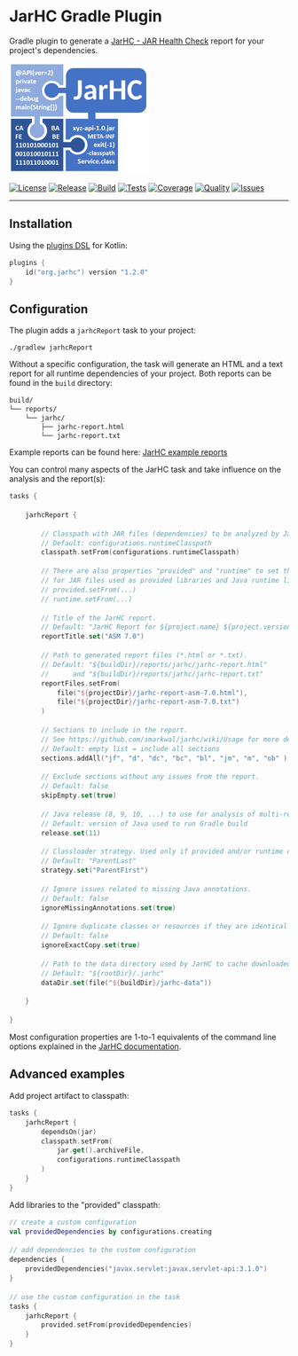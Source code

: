 # JarHC Gradle Plugin

Gradle plugin to generate a [JarHC - JAR Health Check](https://github.com/smarkwal/jarhc) report for your project's dependencies.

![JarHC Logo](https://github.com/smarkwal/jarhc/blob/master/docs/jarhc-logo.png?raw=true)

[![License](https://img.shields.io/github/license/smarkwal/jarhc-gradle-plugin?label=License)](https://www.apache.org/licenses/LICENSE-2.0)
[![Release](https://img.shields.io/github/v/release/smarkwal/jarhc-gradle-plugin?label=Latest)](https://github.com/smarkwal/jarhc-gradle-plugin/releases/latest)
[![Build](https://github.com/smarkwal/jarhc-gradle-plugin/actions/workflows/build.yml/badge.svg)](https://github.com/smarkwal/jarhc-gradle-plugin/actions/workflows/build.yml)
[![Tests](https://img.shields.io/sonar/tests/smarkwal_jarhc-gradle-plugin/main?label=Tests&server=https%3A%2F%2Fsonarcloud.io)](https://sonarcloud.io/component_measures?metric=test_success_density&view=list&id=smarkwal_jarhc-gradle-plugin)
[![Coverage](https://img.shields.io/sonar/coverage/smarkwal_jarhc-gradle-plugin/main?label=Coverage&server=https%3A%2F%2Fsonarcloud.io)](https://sonarcloud.io/component_measures?id=smarkwal_jarhc-gradle-plugin&metric=coverage&view=list)
[![Quality](https://img.shields.io/sonar/quality_gate/smarkwal_jarhc-gradle-plugin/main?label=Quality&server=https%3A%2F%2Fsonarcloud.io)](https://sonarcloud.io/dashboard?id=smarkwal_jarhc-gradle-plugin)
[![Issues](https://img.shields.io/github/issues/smarkwal/jarhc-gradle-plugin?label=Issues)](https://github.com/smarkwal/jarhc-gradle-plugin/issues)

---

## Installation

Using the [plugins DSL](https://docs.gradle.org/current/userguide/plugins.html#sec:plugins_block) for Kotlin:

```kotlin
plugins {
    id("org.jarhc") version "1.2.0"
}
```

## Configuration

The plugin adds a `jarhcReport` task to your project:

```shell
./gradlew jarhcReport
```

Without a specific configuration, the task will generate an HTML and a text report for all runtime dependencies of your project. 
Both reports can be found in the `build` directory:

```
build/
└── reports/
    └── jarhc/
        ├── jarhc-report.html
        └── jarhc-report.txt
```

Example reports can be found here: [JarHC example reports](https://github.com/smarkwal/jarhc/wiki/Reports)

You can control many aspects of the JarHC task and take influence on the analysis and the report(s):

```kotlin
tasks {

    jarhcReport {

        // Classpath with JAR files (dependencies) to be analyzed by JarHC.
        // Default: configurations.runtimeClasspath
        classpath.setFrom(configurations.runtimeClasspath)

        // There are also properties "provided" and "runtime" to set the classpath
        // for JAR files used as provided libraries and Java runtime libraries.
        // provided.setFrom(...)
        // runtime.setFrom(...)

        // Title of the JarHC report.
        // Default: "JarHC Report for ${project.name} ${project.version}"
        reportTitle.set("ASM 7.0")

        // Path to generated report files (*.html or *.txt).
        // Default: "${buildDir}/reports/jarhc/jarhc-report.html"
        //      and "${buildDir}/reports/jarhc/jarhc-report.txt"
        reportFiles.setFrom(
            file("${projectDir}/jarhc-report-asm-7.0.html"),
            file("${projectDir}/jarhc-report-asm-7.0.txt")
        )

        // Sections to include in the report.
        // See https://github.com/smarkwal/jarhc/wiki/Usage for more details.
        // Default: empty list = include all sections
        sections.addAll("jf", "d", "dc", "bc", "bl", "jm", "m", "ob" )

        // Exclude sections without any issues from the report.
        // Default: false
        skipEmpty.set(true)

        // Java release (8, 9, 10, ...) to use for analysis of multi-release JAR files.
        // Default: version of Java used to run Gradle build
        release.set(11)

        // Classloader strategy. Used only if provided and/or runtime classpath is set.
        // Default: "ParentLast"
        strategy.set("ParentFirst")

        // Ignore issues related to missing Java annotations.
        // Default: false
        ignoreMissingAnnotations.set(true)

        // Ignore duplicate classes or resources if they are identical copies.
        // Default: false
        ignoreExactCopy.set(true)

        // Path to the data directory used by JarHC to cache downloaded JAR and POM files.
        // Default: "${rootDir}/.jarhc"
        dataDir.set(file("${buildDir}/jarhc-data"))

    }

}
```

Most configuration properties are 1-to-1 equivalents of the command line options explained in the [JarHC documentation](https://github.com/smarkwal/jarhc/wiki/Usage).

## Advanced examples

Add project artifact to classpath:

```kotlin
tasks {
    jarhcReport {
        dependsOn(jar)
        classpath.setFrom(
            jar.get().archiveFile,
            configurations.runtimeClasspath
        )
    }    
}
```

Add libraries to the "provided" classpath:

```kotlin
// create a custom configuration
val providedDependencies by configurations.creating

// add dependencies to the custom configuration
dependencies {
    providedDependencies("javax.servlet:javax.servlet-api:3.1.0")
}

// use the custom configuration in the task
tasks {
    jarhcReport {
        provided.setFrom(providedDependencies)
    }
}
```
